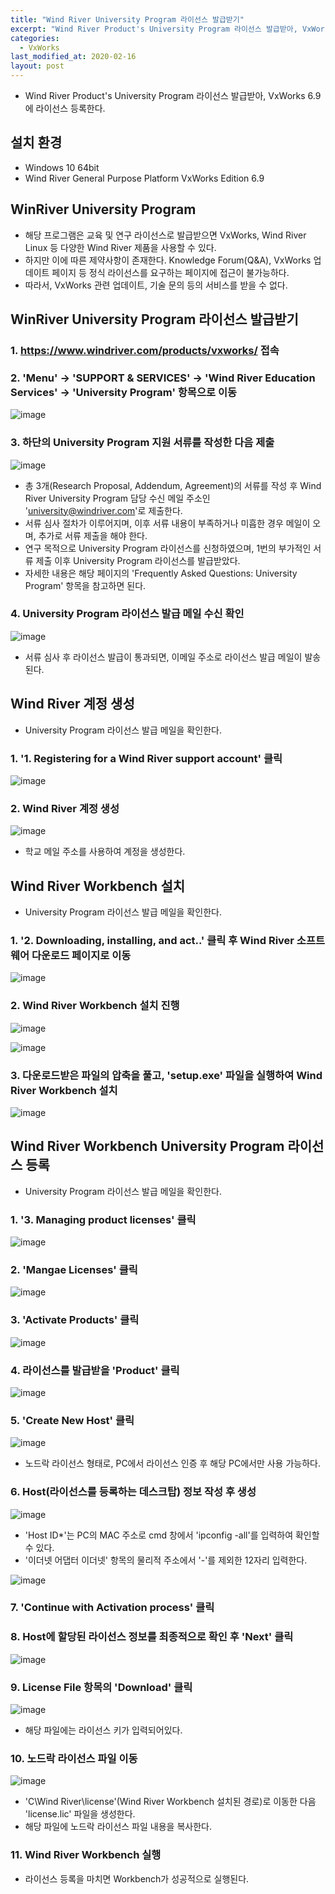 ```yaml
---
title: "Wind River University Program 라이선스 발급받기"
excerpt: "Wind River Product's University Program 라이선스 발급받아, VxWorks 6.9에 라이선스 등록한다."
categories:
  - VxWorks
last_modified_at: 2020-02-16
layout: post
---
```

- Wind River Product's University Program 라이선스 발급받아, VxWorks 6.9에 라이선스 등록한다.



## 설치 환경
- Windows 10 64bit
- Wind River General Purpose Platform VxWorks Edition 6.9



## WinRiver University Program
- 해당 프로그램은 교육 및 연구 라이선스로 발급받으면 VxWorks, Wind River Linux 등 다양한 Wind River 제품을 사용할 수 있다.
- 하지만 이에 따른 제약사항이 존재한다. Knowledge Forum(Q&A), VxWorks 업데이트 페이지 등 정식 라이선스를 요구하는 페이지에 접근이 불가능하다. 
- 따라서, VxWorks 관련 업데이트, 기술 문의 등의 서비스를 받을 수 없다.



## WinRiver University Program 라이선스 발급받기


### 1. <https://www.windriver.com/products/vxworks/> 접속


### 2. 'Menu' -> 'SUPPORT & SERVICES' -> 'Wind River Education Services' -> 'University Program' 항목으로 이동

![image](/assets/img/2020-02-14-VxWorks/image1.png)


### 3. 하단의 University Program 지원 서류를 작성한 다음 제출

![image](/assets/img/2020-02-14-VxWorks/image2.png)

- 총 3개(Research Proposal, Addendum, Agreement)의 서류를 작성 후 Wind River University Program 담당 수신 메일 주소인 'university@windriver.com'로 제출한다.
- 서류 심사 절차가 이루어지며, 이후 서류 내용이 부족하거나 미흡한 경우 메일이 오며, 추가로 서류 제출을 해야 한다.
- 연구 목적으로 University Program 라이선스를 신청하였으며, 1번의 부가적인 서류 제출 이후 University Program 라이선스를 발급받았다. 
- 자세한 내용은 해당 페이지의 'Frequently Asked Questions: University Program' 항목을 참고하면 된다.


### 4. University Program 라이선스 발급 메일 수신 확인

![image](/assets/img/2020-02-14-VxWorks/image3.png)

- 서류 심사 후 라이선스 발급이 통과되면, 이메일 주소로 라이선스 발급 메일이 발송된다.



## Wind River 계정 생성
- University Program 라이선스 발급 메일을 확인한다.


### 1. '1. Registering for a Wind River support account' 클릭

![image](/assets/img/2020-02-14-VxWorks/image4.png)


### 2. Wind River 계정 생성

![image](/assets/img/2020-02-14-VxWorks/image5.png)

- 학교 메일 주소를 사용하여 계정을 생성한다.



## Wind River Workbench 설치
- University Program 라이선스 발급 메일을 확인한다.


### 1. '2. Downloading, installing, and act..' 클릭 후 Wind River 소프트웨어 다운로드 페이지로 이동

![image](/assets/img/2020-02-14-VxWorks/image6.png)


### 2. Wind River Workbench 설치 진행

![image](/assets/img/2020-02-14-VxWorks/image7.png)

![image](/assets/img/2020-02-14-VxWorks/image8.png)


### 3. 다운로드받은 파일의 압축을 풀고, 'setup.exe' 파일을 실행하여 Wind River Workbench 설치

![image](/assets/img/2020-02-14-VxWorks/image9.png)



## Wind River Workbench University Program 라이선스 등록
- University Program 라이선스 발급 메일을 확인한다.


### 1. '3. Managing product licenses' 클릭

![image](/assets/img/2020-02-14-VxWorks/image10.png)


### 2. 'Mangae Licenses' 클릭

![image](/assets/img/2020-02-14-VxWorks/image11.png)


### 3. 'Activate Products' 클릭

![image](/assets/img/2020-02-14-VxWorks/image12.png)


### 4. 라이선스를 발급받을 'Product' 클릭

![image](/assets/img/2020-02-14-VxWorks/image13.png)


### 5. 'Create New Host' 클릭

![image](/assets/img/2020-02-14-VxWorks/image14.png)

- 노드락 라이선스 형태로, PC에서 라이선스 인증 후 해당 PC에서만 사용 가능하다.


### 6. Host(라이선스를 등록하는 데스크탑) 정보 작성 후 생성

![image](/assets/img/2020-02-14-VxWorks/image15.png)

- 'Host ID*'는 PC의 MAC 주소로 cmd 창에서 'ipconfig -all'를 입력하여 확인할 수 있다. 
- '이더넷 어댑터 이더넷' 항목의 물리적 주소에서 '-'를 제외한 12자리 입력한다.

![image](/assets/img/2020-02-14-VxWorks/image16.png)


### 7. 'Continue with Activation process' 클릭


### 8. Host에 할당된 라이선스 정보를 최종적으로 확인 후 'Next' 클릭

![image](/assets/img/2020-02-14-VxWorks/image17.png)


### 9. License File 항목의 'Download' 클릭

![image](/assets/img/2020-02-14-VxWorks/image18.png)

- 해당 파일에는 라이선스 키가 입력되어있다.


### 10. 노드락 라이선스 파일 이동

![image](/assets/img/2020-02-14-VxWorks/image19.png)

- 'C\Wind River\license'(Wind River Workbench 설치된 경로)로 이동한 다음 'license.lic' 파일을 생성한다. 
- 해당 파일에 노드락 라이선스 파일 내용을 복사한다.


### 11. Wind River Workbench 실행
- 라이선스 등록을 마치면 Workbench가 성공적으로 실행된다.